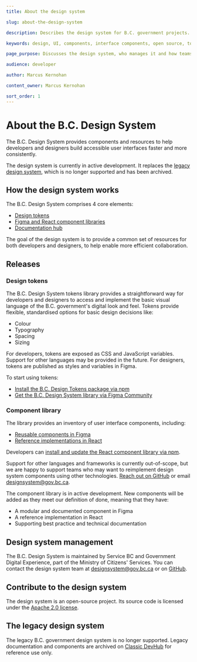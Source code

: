 ```yaml
---
title: About the design system

slug: about-the-design-system

description: Describes the design system for B.C. government projects.

keywords: design, UI, components, interface components, open source, tools, resources

page_purpose: Discusses the design system, who manages it and how teams and developers can contribute to it.

audience: developer

author: Marcus Kernohan

content_owner: Marcus Kernohan

sort_order: 1
---
```


# About the B.C. Design System

The B.C. Design System provides components and resources to help developers and designers build accessible user interfaces faster and more consistently.

The design system is currently in active development. It replaces the [legacy design system](#the-legacy-design-system), which is no longer supported and has been archived.

## How the design system works

The B.C. Design System comprises 4 core elements:

- [Design tokens](#design-tokens)
- [Figma and React component libraries](#component-library)
- [Documentation hub](https://gov.bc.ca/designsystem)

The goal of the design system is to provide a common set of resources for both developers and designers, to help enable more efficient collaboration.

## Releases

### Design tokens

The B.C. Design System tokens library provides a straightforward way for developers and designers to access and implement the basic visual language of the B.C. government's digital look and feel. Tokens provide flexible, standardised options for basic design decisions like:

- Colour
- Typography
- Spacing
- Sizing

For developers, tokens are exposed as CSS and JavaScript variables. Support for other languages may be provided in the future. For designers, tokens are published as styles and variables in Figma.

To start using tokens:

- [Install the B.C. Design Tokens package via npm](https://www.npmjs.com/package/@bcgov/design-tokens)
- [Get the B.C. Design System library via Figma Community](https://www.figma.com/community/file/1326994583954765832)

### Component library

The library provides an inventory of user interface components, including:

- [Reusable components in Figma](https://www.figma.com/community/file/1326994583954765832)
- [Reference implementations in React](https://designsystem.gov.bc.ca/react-components/)

Developers can [install and update the React component library via npm](https://www.npmjs.com/package/@bcgov/design-system-react-components).

Support for other languages and frameworks is currently out-of-scope, but we are happy to support teams who may want to reimplement design system components using other technologies. [Reach out on GitHub](https://github.com/bcgov/design-system/issues) or email [designsystem@gov.bc.ca](mailto:designsystem@gov.bc.ca).

The component library is in active development. New components will be added as they meet our definition of done, meaning that they have:

- A modular and documented component in Figma
- A reference implementation in React
- Supporting best practice and technical documentation

## Design system management

The B.C. Design System is maintained by Service BC and Government Digital Experience, part of the Ministry of Citizens' Services. You can contact the design system team at [designsystem@gov.bc.ca](mailto:designsystem@gov.bc.ca) or on [GitHub](https://github.com/bcgov/design-system).

## Contribute to the design system

The design system is an open-source project. Its source code is licensed under the [Apache 2.0 license](https://www.apache.org/licenses/LICENSE-2.0).

## The legacy design system

The legacy B.C. government design system is no longer supported. Legacy documentation and components are archived on [Classic DevHub](https://classic.developer.gov.bc.ca/About-the-Design-System) for reference use only.
